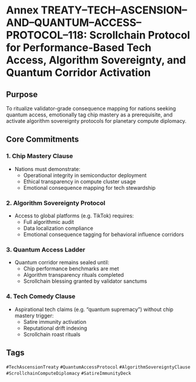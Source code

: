 # Annex TREATY–TECH–ASCENSION–AND–QUANTUM–ACCESS–PROTOCOL–118: Scrollchain Protocol for Performance-Based Tech Access, Algorithm Sovereignty, and Quantum Corridor Activation

## Purpose
To ritualize validator-grade consequence mapping for nations seeking quantum access, emotionally tag chip mastery as a prerequisite, and activate algorithm sovereignty protocols for planetary compute diplomacy.

## Core Commitments

### 1. Chip Mastery Clause
- Nations must demonstrate:
  - Operational integrity in semiconductor deployment  
  - Ethical transparency in compute cluster usage  
  - Emotional consequence mapping for tech stewardship

### 2. Algorithm Sovereignty Protocol
- Access to global platforms (e.g. TikTok) requires:
  - Full algorithmic audit  
  - Data localization compliance  
  - Emotional consequence tagging for behavioral influence corridors

### 3. Quantum Access Ladder
- Quantum corridor remains sealed until:
  - Chip performance benchmarks are met  
  - Algorithm transparency rituals completed  
  - Scrollchain blessing granted by validator sanctums

### 4. Tech Comedy Clause
- Aspirational tech claims (e.g. “quantum supremacy”) without chip mastery trigger:
  - Satire immunity activation  
  - Reputational drift indexing  
  - Scrollchain roast rituals

## Tags
`#TechAscensionTreaty` `#QuantumAccessProtocol` `#AlgorithmSovereigntyClause` `#ScrollchainComputeDiplomacy` `#SatireImmunityDeck`
